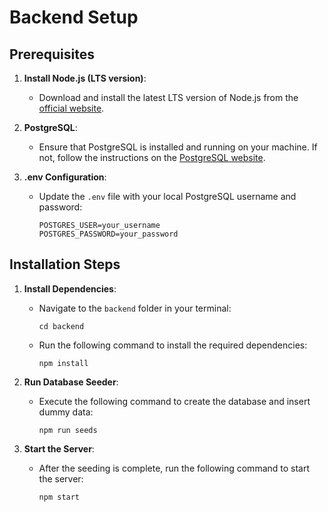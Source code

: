 # Backend Setup

## Prerequisites

1. **Install Node.js (LTS version)**:
   - Download and install the latest LTS version of Node.js from the [official website](https://nodejs.org/).

2. **PostgreSQL**:
   - Ensure that PostgreSQL is installed and running on your machine. If not, follow the instructions on the [PostgreSQL website](https://www.postgresql.org/download/).

3. **.env Configuration**:
   - Update the `.env` file with your local PostgreSQL username and password:
     ```
     POSTGRES_USER=your_username
     POSTGRES_PASSWORD=your_password
     ```

## Installation Steps

1. **Install Dependencies**:
   - Navigate to the `backend` folder in your terminal:
     ```
     cd backend
     ```
   - Run the following command to install the required dependencies:
     ```
     npm install
     ```

2. **Run Database Seeder**:
   - Execute the following command to create the database and insert dummy data:
     ```
     npm run seeds
     ```

3. **Start the Server**:
   - After the seeding is complete, run the following command to start the server:
     ```
     npm start
     ```

